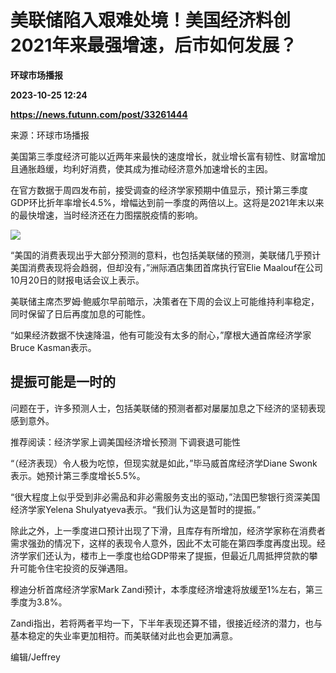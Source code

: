 # 美联储陷入艰难处境！美国经济料创2021年来最强增速，后市如何发展？
**环球市场播报**

**2023-10-25 12:24**

**https://news.futunn.com/post/33261444**

来源：环球市场播报

美国第三季度经济可能以近两年来最快的速度增长，就业增长富有韧性、财富增加且通胀趋缓，均利好消费，使其成为推动经济意外加速增长的主因。

在官方数据于周四发布前，接受调查的经济学家预期中值显示，预计第三季度GDP环比折年率增长4.5%，增幅达到前一季度的两倍以上。这将是2021年末以来的最快增速，当时经济还在力图摆脱疫情的影响。

![](https://newsfile.futunn.com/public/NN-PersistNewsContentImage/7781/20231025/0-a62224eb8ac89c5cbabc3da0afe03bf9-0-6b0e89532e9d8ff270cdb51c3056b76b.png/big)

“美国的消费表现出乎大部分预测的意料，也包括美联储的预测，美联储几乎预计美国消费表现将会趋弱，但却没有，”洲际酒店集团首席执行官Elie Maalouf在公司10月20日的财报电话会议上表示。

美联储主席杰罗姆·鲍威尔早前暗示，决策者在下周的会议上可能维持利率稳定，同时保留了日后再度加息的可能性。

“如果经济数据不快速降温，他有可能没有太多的耐心，”摩根大通首席经济学家Bruce Kasman表示。

提振可能是一时的
--------

问题在于，许多预测人士，包括美联储的预测者都对屡屡加息之下经济的坚韧表现感到意外。

推荐阅读：经济学家上调美国经济增长预测 下调衰退可能性

“（经济表现）令人极为吃惊，但现实就是如此，”毕马威首席经济学Diane Swonk表示。她预计第三季度增长5.5%。

“很大程度上似乎受到非必需品和非必需服务支出的驱动，”法国巴黎银行资深美国经济学家Yelena Shulyatyeva表示。“我们认为这是暂时的提振。”

除此之外，上一季度进口预计出现了下滑，且库存有所增加，经济学家称在消费者需求强劲的情况下，这样的表现令人意外，因此不太可能在第四季度再度出现。经济学家们还认为，楼市上一季度也给GDP带来了提振，但最近几周抵押贷款的攀升可能令住宅投资的反弹遇阻。

穆迪分析首席经济学家Mark Zandi预计，本季度经济增速将放缓至1%左右，第三季度为3.8%。

Zandi指出，若将两者平均一下，下半年表现还算不错，很接近经济的潜力，也与基本稳定的失业率更加相符。而美联储对此也会更加满意。

编辑/Jeffrey